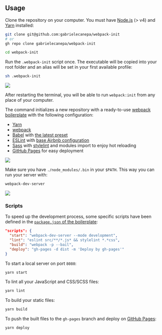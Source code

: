 ## Usage

Clone the repository on your computer. You must have [Node.js](https://nodejs.org) (> v4) and [Yarn](https://yarnpkg.com/lang/en/docs/install) installed:

```sh
git clone git@github.com:gabrielecanepa/webpack-init
# or 
gh repo clone gabrielecanepa/webpack-init

cd webpack-init
```

Run the `.webpack-init` script once. The executable will be copied into your root folder and an alias will be set in your first available profile:

```sh
sh .webpack-init
```

![](https://github.com/gabrielecanepa/private/blob/main/repos/webpack-init/screen1.gif?raw=true)

After restarting the terminal, you will be able to run `webpack:init` from any place of your computer.

The command initializes a new repository with a ready-to-use [webpack boilerplate](https://github.com/gabrielecanepa/webpack-boilerplate) with the following configuration:

-   [Yarn](https://yarnpkg.com)
-   [webpack](https://webpack.js.org)
-   [Babel](https://babeljs.io) with [the latest preset](https://babeljs.io/docs/en/babel-preset-env)
-   [ESLint](https://eslint.org) with [base Airbnb configuration](https://www.npmjs.com/package/eslint-config-airbnb-base)
-   [Sass](http://sass-lang.com) with [stylelint](https://stylelint.io) and modules import to enjoy hot reloading
-   [GitHub Pages](https://www.npmjs.com/package/gh-pages) for easy deployment

![](https://github.com/gabrielecanepa/private/blob/main/repos/webpack-init/screen2.gif?raw=true)

Make sure you have `./node_modules/.bin` in your `$PATH`. This way you can run your server with:

```sh
webpack-dev-server
```

![](https://github.com/gabrielecanepa/private/blob/main/repos/webpack-init/screen3.gif?raw=true)

### Scripts

To speed up the development process, some specific scripts have been defined in the [`package.json` of the boilerplate](https://github.com/gabrielecanepa/webpack-boilerplate/blob/master/package.json):

```json
"scripts": {
  "start": "webpack-dev-server --mode development",
  "lint": "eslint src/**/*.js* && stylelint *.*css",
  "build": "webpack -p --bail",
  "deploy": "gh-pages -d dist -m 'Deploy by gh-pages'"
}
```

To start a local server on port `8080`:

```bash
yarn start
```

To lint all your JavaScript and CSS/SCSS files:

```bash
yarn lint
```

To build your static files:

```bash
yarn build
```

To push the built files to the `gh-pages` branch and deploy on [GitHub Pages](https://pages.github.com):

```bash
yarn deploy
```

